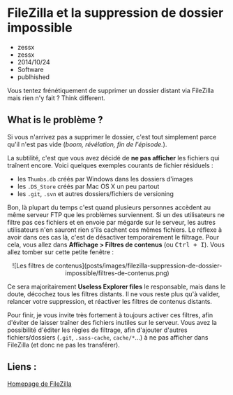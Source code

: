 # FileZilla et la suppression de dossier impossible
- zessx
- zessx
- 2014/10/24
- Software
- publhished

Vous tentez frénétiquement de supprimer un dossier distant via FileZilla mais rien n'y fait ? Think different.

## What is le problème ?

Si vous n'arrivez pas a supprimer le dossier, c'est tout simplement parce qu'il n'est pas vide (*boom, révélation, fin de l'épisode.*).

La subtilité, c'est que vous avez décidé de **ne pas afficher** les fichiers qui traînent encore. Voici quelques exemples courants de fichier résiduels :

- les `Thumbs.db` créés par Windows dans les dossiers d'images
- les `.DS_Store` créés par Mac OS X un peu partout
- les `.git`, `.svn` et autres dossiers/fichiers de versioning

Bon, là plupart du temps c'est quand plusieurs personnes accèdent au même serveur FTP que les problèmes surviennent. Si un des utilisateurs ne filtre pas ces fichiers et en envoie par mégarde sur le serveur, les autres utilisateurs n'en sauront rien s'ils cachent ces mêmes fichiers.
Le réflexe à avoir dans ces cas là, c'est de désactiver temporairement le filtrage. Pour cela, vous allez dans **Affichage > Filtres de contenus** (ou <kbd>Ctrl + I</kbd>). Vous allez tomber sur cette petite fenêtre :

<center>![Les filtres de contenus](posts/images/filezilla-suppression-de-dossier-impossible/filtres-de-contenus.png)</center>

Ce sera majoritairement **Useless Explorer files** le responsable, mais dans le doute, décochez tous les filtres distants. Il ne vous reste plus qu'à valider, relancer votre suppression, et réactiver les filtres de contenus distants.

Pour finir, je vous invite très fortement à toujours activer ces filtres, afin d'éviter de laisser traîner des fichiers inutiles sur le serveur. Vous avez la possibilité d'éditer les règles de filtrage, afin d'ajouter d'autres fichiers/dossiers (`.git`, `.sass-cache`, `cache/*`...) à ne pas afficher dans FileZilla (et donc ne pas les transférer).


## Liens :
[Homepage de FileZilla](https://filezilla-project.org/)